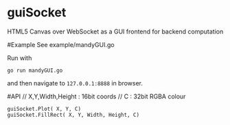 # guiSocket
HTML5 Canvas over WebSocket as a GUI frontend for backend computation

#Example
See example/mandyGUI.go

Run with

    go run mandyGUI.go

and then navigate to ```127.0.0.1:8888``` in browser.

#API
    // X,Y,Width,Height : 16bit coords
    // C : 32bit RGBA colour

    guiSocket.Plot( X, Y, C)
    guiSocket.FillRect( X, Y, Width, Height, C)


